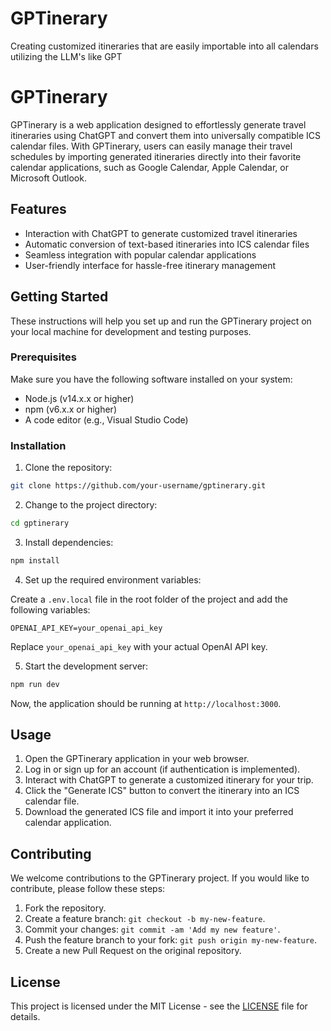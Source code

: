 # GPTinerary

Creating customized itineraries that are easily importable into all calendars utilizing the LLM's like GPT

# GPTinerary

GPTinerary is a web application designed to effortlessly generate travel itineraries using ChatGPT and convert them into universally compatible ICS calendar files. With GPTinerary, users can easily manage their travel schedules by importing generated itineraries directly into their favorite calendar applications, such as Google Calendar, Apple Calendar, or Microsoft Outlook.

## Features

- Interaction with ChatGPT to generate customized travel itineraries
- Automatic conversion of text-based itineraries into ICS calendar files
- Seamless integration with popular calendar applications
- User-friendly interface for hassle-free itinerary management

## Getting Started

These instructions will help you set up and run the GPTinerary project on your local machine for development and testing purposes.

### Prerequisites

Make sure you have the following software installed on your system:

- Node.js (v14.x.x or higher)
- npm (v6.x.x or higher)
- A code editor (e.g., Visual Studio Code)

### Installation

1. Clone the repository:

```bash
git clone https://github.com/your-username/gptinerary.git
```

2. Change to the project directory:

```bash
cd gptinerary
```

3. Install dependencies:

```bash
npm install
```

4. Set up the required environment variables:

Create a `.env.local` file in the root folder of the project and add the following variables:

```
OPENAI_API_KEY=your_openai_api_key
```

Replace `your_openai_api_key` with your actual OpenAI API key.

5. Start the development server:

```bash
npm run dev
```

Now, the application should be running at `http://localhost:3000`.

## Usage

1. Open the GPTinerary application in your web browser.
2. Log in or sign up for an account (if authentication is implemented).
3. Interact with ChatGPT to generate a customized itinerary for your trip.
4. Click the "Generate ICS" button to convert the itinerary into an ICS calendar file.
5. Download the generated ICS file and import it into your preferred calendar application.

## Contributing

We welcome contributions to the GPTinerary project. If you would like to contribute, please follow these steps:

1. Fork the repository.
2. Create a feature branch: `git checkout -b my-new-feature`.
3. Commit your changes: `git commit -am 'Add my new feature'`.
4. Push the feature branch to your fork: `git push origin my-new-feature`.
5. Create a new Pull Request on the original repository.

## License

This project is licensed under the MIT License - see the [LICENSE](LICENSE) file for details.
